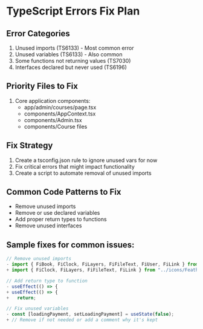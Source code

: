 # TypeScript Errors Fix Plan

## Error Categories

1. Unused imports (TS6133) - Most common error
2. Unused variables (TS6133) - Also common
3. Some functions not returning values (TS7030)
4. Interfaces declared but never used (TS6196)

## Priority Files to Fix

1. Core application components:
   - app/admin/courses/page.tsx
   - components/AppContext.tsx
   - components/Admin.tsx
   - components/Course files

## Fix Strategy

1. Create a tsconfig.json rule to ignore unused vars for now
2. Fix critical errors that might impact functionality
3. Create a script to automate removal of unused imports

## Common Code Patterns to Fix

- Remove unused imports
- Remove or use declared variables
- Add proper return types to functions
- Remove unused interfaces

## Sample fixes for common issues:

```typescript
// Remove unused imports
- import { FiBook, FiClock, FiLayers, FiFileText, FiUser, FiLink } from "../icons/FeatherIcons";
+ import { FiClock, FiLayers, FiFileText, FiLink } from "../icons/FeatherIcons";

// Add return type to function
- useEffect(() => {
+ useEffect(() => {
+   return;

// Fix unused variables
- const [loadingPayment, setLoadingPayment] = useState(false);
+ // Remove if not needed or add a comment why it's kept
```
